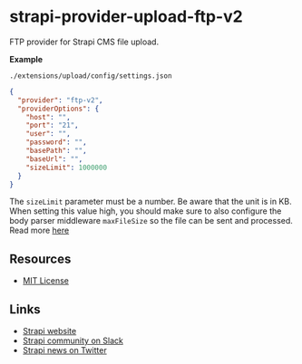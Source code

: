 # strapi-provider-upload-ftp-v2

FTP provider for Strapi CMS file upload.

**Example**

`./extensions/upload/config/settings.json`

```json
{
  "provider": "ftp-v2",
  "providerOptions": {
    "host": "",
    "port": "21",
    "user": "",
    "password": "",
    "basePath": "",
    "baseUrl": "",
    "sizeLimit": 1000000
  }
}
```

The `sizeLimit` parameter must be a number. Be aware that the unit is in KB. When setting this value high, you should make sure to also configure the body parser middleware `maxFileSize` so the file can be sent and processed. Read more [here](https://strapi.io/documentation/v3.x/plugins/upload.html#configuration)

## Resources

- [MIT License](LICENSE.md)

## Links

- [Strapi website](http://strapi.io/)
- [Strapi community on Slack](http://slack.strapi.io)
- [Strapi news on Twitter](https://twitter.com/strapijs)
